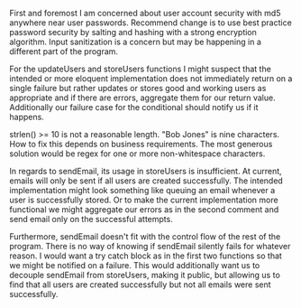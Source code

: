 First and foremost I am concerned about user account security with md5 anywhere near user passwords. Recommend change is to use best practice password security by salting and hashing with a strong encryption algorithm. Input sanitization is a concern but may be happening in a different part of the program.

For the updateUsers and storeUsers functions I might suspect that the intended or more eloquent implementation does not immediately return on a single failure but rather updates or stores good and working users as appropriate and if there are errors, aggregate them for our return value. Additionally our failure case for the conditional should notify us if it happens. 

strlen() >= 10 is not a reasonable length. "Bob Jones" is nine characters. How to fix this depends on business requirements. The most generous solution would be regex for one or more non-whitespace characters.

In regards to sendEmail, its usage in storeUsers is insufficient. At current, emails will only be sent if all users are created successfully. The intended implementation might look something like queuing an email whenever a user is successfully stored. Or to make the current implementation more functional we might aggregate our errors as in the second comment and send email only on the successful attempts.

Furthermore, sendEmail doesn't fit with the control flow of the rest of the program. There is no way of knowing if sendEmail silently fails for whatever reason. I would want a try catch block as in the first two functions so that we might be notified on a failure. This would additionally want us to decouple sendEmail from storeUsers, making it public, but allowing us to find that all users are created successfully but not all emails were sent successfully.